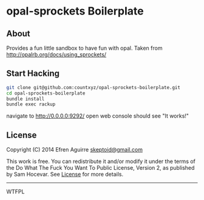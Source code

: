 # opal-sprockets Boilerplate

## About

Provides a fun little sandbox to have fun with opal. Taken from
http://opalrb.org/docs/using_sprockets/

## Start Hacking

```bash
git clone git@github.com:countxyz/opal-sprockets-boilerplate.git
cd opal-sprockets-boilerplate
bundle install
bundle exec rackup
```

navigate to http://0.0.0.0:9292/
open web console
should see "It works!"

## License

Copyright (C) 2014 Efren Aguirre <skeptoid@gmail.com>

This work is free. You can redistribute it and/or modify it under the
terms of the Do What The Fuck You Want To Public License, Version 2,
as published by Sam Hocevar. See 
[License](https://github.com/countxyz/opal-sprockets-boilerplate/blob/master/LICENSE.txt)
for more details.

<hr>

<a href="http://www.wtfpl.net/"><img
       src="http://www.wtfpl.net/wp-content/uploads/2012/12/wtfpl-badge-4.png"
       width="80" height="15" alt="WTFPL" /></a>
